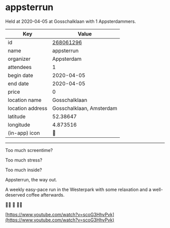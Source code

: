 # appsterrun
Held at 2020-04-05 at Gosschalklaan with 1 Appsterdammers.
        
|Key|Value
|---|---|
|id|[268061296](https://www.meetup.com/appsterdam/events/268061296/)|
|name|appsterrun|
|organizer|Appsterdam|
|attendees|1|
|begin date|2020-04-05|
|end date|2020-04-05|
|price|0|
|location name|Gosschalklaan|
|location address|Gosschalklaan, Amsterdam|
|latitude|52.38647|
|longitude|4.873516|
|(in-app) icon|🏃|

---

Too much screentime?

Too much stress?

Too much inside?

Appsterrun, the way out.

A weekly easy-pace run in the Westerpark with some relaxation and a well-deserved coffee afterwards.

🏃‍♀️ 🏃 🏃‍♀️

[https://www.youtube.com/watch?v=scoG3HhvPvk](https://www.youtube.com/watch?v=scoG3HhvPvk)


